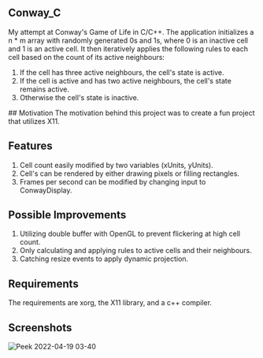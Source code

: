 ## Conway_C
My attempt at Conway's Game of Life in C/C++. The application initializes a n * m array with randomly generated 0s and 1s, where 0 is an inactive cell and 1 is an active cell. It then iteratively applies the following rules to each cell based on the count of its active neighbours:
<ol>
  <li> If the cell has three active neighbours, the cell's state is active.</li>
  <li> If the cell is active and has two active neighbours, the cell's state remains active.</li>
  <li> Otherwise the cell's state is inactive.
</ol>
## Motivation
The motivation behind this project was to create a fun project that utilizes X11.

## Features
<ol>
  <li>Cell count easily modified by two variables (xUnits, yUnits).</li>
  <li>Cell's can be rendered by either drawing pixels or filling rectangles.</li>
  <li>Frames per second can be modified by changing input to ConwayDisplay.</li>
</ol>

## Possible Improvements
<ol>
  <li>Utilizing double buffer with OpenGL to prevent flickering at high cell count.</li>
  <li>Only calculating and applying rules to active cells and their neighbours.</li>
  <li>Catching resize events to apply dynamic projection.</li>
</ol>

## Requirements
The requirements are xorg, the X11 library, and a c++ compiler.

## Screenshots

![Peek 2022-04-19 03-40](https://user-images.githubusercontent.com/19720138/163951404-b964a76f-fbc2-4bcc-a01a-93332dc48e2b.gif)
